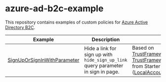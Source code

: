 # azure-ad-b2c-example

This repository contains examples of custom policies for [Azure Active Directory B2C](https://azure.microsoft.com/en-us/services/active-directory/external-identities/b2c/#overview).

| Example                                                      | Description                                                  | Note                                                         |
| ------------------------------------------------------------ | ------------------------------------------------------------ | ------------------------------------------------------------ |
| [SignUpOrSignInWithParameter](./SignUpOrSignInWithParameter) | Hide a link for sign up with `hide_sign_up_link` query parameter in sign in page. | Based on [TrustFrameworkBase.xml](https://github.com/Azure-Samples/active-directory-b2c-custom-policy-starterpack/blob/main/LocalAccounts/TrustFrameworkBase.xml) and [TrustFrameworkExtensions.xml](https://github.com/Azure-Samples/active-directory-b2c-custom-policy-starterpack/blob/main/LocalAccounts/TrustFrameworkExtensions.xml) from Starter Pack ([LocalAccounts](https://github.com/Azure-Samples/active-directory-b2c-custom-policy-starterpack/tree/main/LocalAccounts)) |

